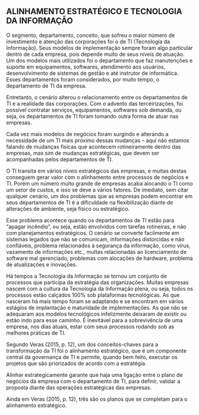 ## ALINHAMENTO ESTRATÉGICO E TECNOLOGIA DA INFORMAÇÃO

O segmento, departamento, conceito, que sofreu o maior número de investimento e atenção das corporações foi o de TI (Tecnologia da Informação). Seus modelos de implementação sempre foram algo particular dentro de cada empresa, pois depende muito de seus níveis de atuação. Um dos modelos mais utilizados foi o departamento que faz manutenções e suporte em equipamentos, softwares, atendimento aos usuários, desenvolvimento de sistemas de gestão e até instrutor de informática. Esses departamentos foram considerados, por muito tempo, o departamento de TI da empresa.

Entretanto, o cenário alterou o relacionamento entre os departamentos de TI e a realidade das corporações. Com o advento das terceirizações, foi possível contratar serviços, equipamentos, softwares sob demanda, ou seja, os departamentos de TI foram tomando outra forma de atuar nas empresas.

Cada vez mais modelos de negócios foram surgindo e alterando a necessidade de um TI mais próximo dessas mudanças – aqui não estamos falando de mudanças físicas que acontecem rotineiramente dentro das empresas, mas sim de mudanças estratégicas, que devem ser acompanhadas pelos departamentos de TI.

O TI transita em vários níveis estratégicos das empresas, e muitas destas conseguem gerar valor com o alinhamento entre processos de negócios e TI. Porém um número muito grande de empresas acaba alocando o TI como um setor de custos, e isso se deve a vários fatores. De imediato, sem citar qualquer cenário, um dos problemas que as empresas podem encontrar em seus departamentos de TI é a dificuldade na flexibilização diante de alterações de ambiente, seja físico ou estratégico.

Esse problema acontece quando os departamentos de TI estão para “apagar incêndio”, ou seja, estão envolvidos com tarefas rotineiras, e não com planejamentos estratégicos. O cenário se converte facilmente em sistemas legados que não se comunicam, informações distorcidas e não confiáveis, problema relacionados à segurança da informação, como vírus, vazamento de informações etc., multas relacionadas ao licenciamento de software mal gerenciado, problemas com alocações de hardware, problema de atualizações e inovações.

Há tempos a Tecnologia da Informação se tornou um conjunto de processos que participa da estratégia das organizações. Muitas empresas nascem com a cultura da Tecnologia da Informação plena, ou seja, todos os processos estão calçados 100% sob plataformas tecnológicas. As que nasceram há mais tempo foram se adaptando e se encontram em vários estágios de implantação e maturidade de implementações. As que não se adequaram aos modelos tecnológicos infelizmente deixaram de existir ou estão indo para esse caminho. É inevitável para a sobrevivência de uma empresa, nos dias atuais, estar com seus processos rodando sob as melhores práticas de TI.

Segundo Veras (2015, p. 12), um dos conceitos-chaves para a transformação da TI foi o alinhamento estratégico, que é um componente central da governança de TI e permite, quando bem feito, executar os projetos que são priorizados de acordo com a estratégia.

Alinhar estrategicamente garante que haja uma ligação entre o plano de negócios da empresa com o departamento de TI, para definir, validar a proposta diante das operações estratégicas das empresas.

Ainda em Veras (2015, p. 12), três são os planos que se completam para o alinhamento estratégico.
